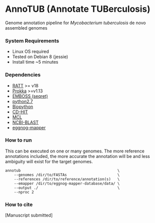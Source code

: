 # AnnoTUB (Annotate TUBerculosis)

Genome annotation pipeline for *Mycobacterium tuberculosis* de novo assembled genomes

### System Requirements
* Linux OS required
* Tested on Debian 8 (jessie)
* Install time ~5 minutes

### Dependencies
* [RATT](http://ratt.sourceforge.net/) >= v18
* [Prokka](https://github.com/tseemann/prokka) >=v1.13
* [EMBOSS (seqret)](http://emboss.sourceforge.net/download/)
* [python2.7](https://www.python.org/downloads/release/python-2715/)
* [Biopython](https://biopython.org/wiki/Download)
* [CD-HIT](https://github.com/weizhongli/cdhit)
* [MCL](https://github.com/JohannesBuchner/mcl)
* [NCBI-BLAST](ftp://ftp.ncbi.nlm.nih.gov/blast/executables/blast+/LATEST/)
* [eggnog-mapper](https://github.com/eggnogdb/eggnog-mapper)

### How to run
This can be executed on one or many genomes. The more reference
annotations included, the more accurate the annotation will be 
and less ambiguity will exist for the target genomes.
```
annotub                                            \
    --genomes /dir/to/FASTAs                       \
    --references /dir/to/reference/annotation(s)   \
    --emapper /dir/to/eggnog-mapper-database/data/ \
    --output ./                                    \
    --nproc 2
```

### How to cite
[Manuscript submitted]
